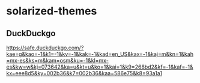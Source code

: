 # solarized-themes

## DuckDuckgo
https://safe.duckduckgo.com/?kae=g&kao=-1&k1=-1&kv=-1&kak=-1&kad=en_US&kax=-1&kaj=m&kn=1&kah=mx-es&ks=m&kam=osm&ku=-1&kl=mx-es&kw=w&kj=073642&ka=u&kt=u&ko=1&kai=1&k9=268bd2&kf=-1&kaf=-1&kx=eee8d5&ky=002b36&k7=002b36&kaa=586e75&k8=93a1a1
